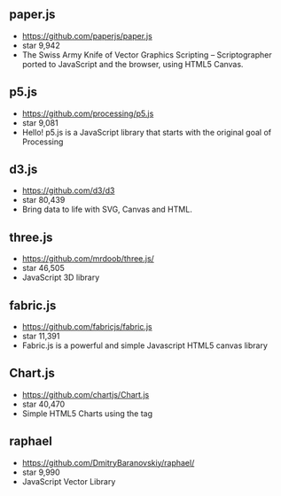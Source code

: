 ## paper.js
* https://github.com/paperjs/paper.js
* star 9,942
* The Swiss Army Knife of Vector Graphics Scripting – Scriptographer ported to JavaScript and the browser, using HTML5 Canvas. 

## p5.js
* https://github.com/processing/p5.js
* star 9,081
* Hello! p5.js is a JavaScript library that starts with the original goal of Processing

## d3.js
* https://github.com/d3/d3
* star 80,439
* Bring data to life with SVG, Canvas and HTML. 

## three.js
* https://github.com/mrdoob/three.js/
* star 46,505
* JavaScript 3D library

## fabric.js
* https://github.com/fabricjs/fabric.js
* star 11,391
* Fabric.js is a powerful and simple Javascript HTML5 canvas library 

## Chart.js
* https://github.com/chartjs/Chart.js
* star 40,470
* Simple HTML5 Charts using the <canvas> tag

## raphael
* https://github.com/DmitryBaranovskiy/raphael/
* star 9,990
* JavaScript Vector Library
